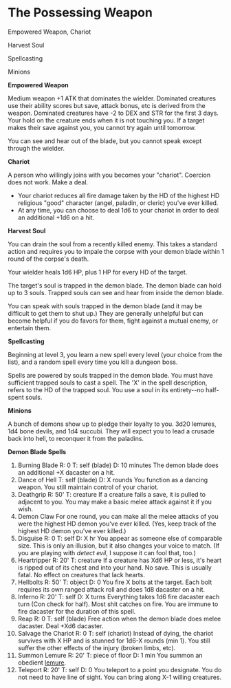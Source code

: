 
# The Possessing Weapon

Empowered Weapon, Chariot

Harvest Soul

Spellcasting

Minions

**Empowered Weapon**

Medium weapon +1 ATK that dominates the wielder. Dominated creatures use their ability scores but save, attack bonus, etc is derived from the weapon. Dominated creatures have -2 to DEX and STR for the first 3 days.  Your hold on the creature ends when it is not touching you.  If a target makes their save against you, you cannot try again until tomorrow.

You can see and hear out of the blade, but you cannot speak except through the wielder.

**Chariot**

A person who willingly joins with you becomes your "chariot".  Coercion does not work. Make a deal.

- Your chariot reduces all fire damage taken by the HD of the highest HD religious "good" character (angel, paladin, or cleric) you've ever killed. 
- At any time, you can choose to deal 1d6 to your chariot in order to deal an additional +1d6 on a hit.



**Harvest Soul**

You can drain the soul from a recently killed enemy.  This takes a standard action and requires you to impale the corpse with your demon blade within 1 round of the corpse's death.

Your wielder heals 1d6 HP, plus 1 HP for every HD of the target.

The target's soul is trapped in the demon blade.  The demon blade can hold up to 3 souls.  Trapped souls can see and hear from inside the demon blade.

You can speak with souls trapped in the demon blade (and it may be difficult to get them to shut up.) They are generally unhelpful but can become helpful if you do favors for them, fight against a mutual enemy, or entertain them.

**Spellcasting**

Beginning at level 3, you learn a new spell every level (your choice from the list), and a random spell every time you kill a dungeon boss. 

Spells are powered by souls trapped in the demon blade.  You must have sufficient trapped souls to cast a spell.  The 'X' in the spell description, refers to the HD of the trapped soul.  You use a soul in its entirety--no half-spent souls.

**Minions**

A bunch of demons show up to pledge their loyalty to you.  3d20 lemures, 1d4 bone devils, and 1d4 succubi.  They will expect you to lead a crusade back into hell, to reconquer it from the paladins.

**Demon Blade Spells**

1. Burning Blade
   R: 0   T: self (blade)  D: 10 minutes
   The demon blade does an additional +X dacaster on a hit.
2. Dance of Hell
   T: self (blade)  D: X rounds
   You function as a dancing weapon.  You still maintain control of your chariot.
3. Deathgrip
   R: 50'   T: creature
   If a creature fails a save, it is pulled to adjacent to you.  You may make a basic melee attack against it if you wish.
4. Demon Claw
   For one round, you can make all the melee attacks of you were the highest HD demon you've ever killed.  (Yes, keep track of the highest HD demon you've ever killed.)
5. Disguise
   R: 0  T: self  D: X hr
   You appear as someone else of comparable size.  This is only an illusion, but it also changes your voice to match.  (If you are playing with *detect evil*, I suppose it can fool that, too.)
6. Heartripper
   R: 20'   T: creature
   If a creature has Xd6 HP or less, it's heart is ripped out of its chest and into your hand.  No save.  This is usually fatal.  No effect on creatures that lack hearts.
7. Hellbolts
   R: 50'  T: object  D: 0
   You fire X bolts at the target.  Each bolt requires its own ranged attack roll and does 1d8 dacaster on a hit.
8. Inferno
   R: 20'  T: self  D: X turns
   Everything takes 1d6 fire dacaster each turn (Con check for half).  Most shit catches on fire.  You are immune to fire dacaster for the duration of this spell.
9. Reap
   R: 0   T: self (blade)
   Free action when the demon blade does melee dacaster.  Deal +Xd6 dacaster.
10. Salvage the Chariot
       R: 0  T: self (chariot)
       Instead of dying, the chariot survives with X HP and is stunned for 1d6-X rounds (min 1).  You still suffer the other effects of the injury (broken limbs, etc).
11. Summon Lemure
    R: 20'  T: piece of floor  D: 1 min
    You summon an obedient [lemure](http://goblinpunch.blogspot.com/2015/07/bone-devil.html).
12. Teleport
    R: 20'  T: self  D: 0
    You teleport to a point you designate.  You do not need to have line of sight.  You can bring along X-1 willing creatures.